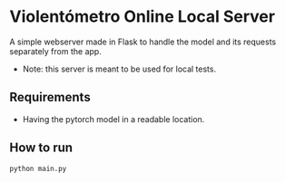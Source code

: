 # Violentómetro Online Local Server

A simple webserver made in Flask to handle the model and its requests separately from the app.

- Note: this server is meant to be used for local tests.

## Requirements

- Having the pytorch model in a readable location.

## How to run

```sh
python main.py
```
